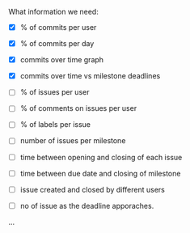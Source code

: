 What information we need:
* [x] % of commits per user
* [x] % of commits per day
* [x] commits over time graph
* [x] commits over time vs milestone deadlines
* [ ] % of issues per user
* [ ] % of comments on issues per user
* [ ] % of labels per issue
* [ ] number of issues per milestone
* [ ] time between opening and closing of each issue
* [ ] time between due date and closing of milestone
* [ ] issue created and closed by different users
* [ ] no of issue as the deadline apporaches.


...
